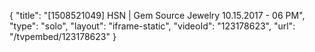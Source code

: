 {
    "title": "[1508521049] HSN | Gem Source Jewelry 10.15.2017 - 06 PM",
    "type": "solo",
    "layout": "iframe-static",
    "videoId": "123178623",
    "url": "\/tvpembed\/123178623"
}